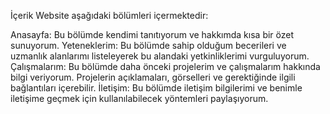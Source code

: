 İçerik
Website aşağıdaki bölümleri içermektedir:

Anasayfa: Bu bölümde kendimi tanıtıyorum ve hakkımda kısa bir özet sunuyorum.
Yeteneklerim: Bu bölümde sahip olduğum becerileri ve uzmanlık alanlarımı listeleyerek bu alandaki yetkinliklerimi vurguluyorum.
Çalışmalarım: Bu bölümde daha önceki projelerim ve çalışmalarım hakkında bilgi veriyorum. Projelerin açıklamaları, görselleri ve gerektiğinde ilgili bağlantıları içerebilir.
İletişim: Bu bölümde iletişim bilgilerimi ve benimle iletişime geçmek için kullanılabilecek yöntemleri paylaşıyorum.
